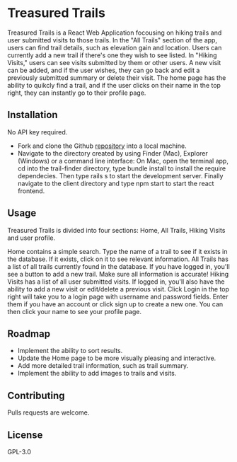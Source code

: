 # Treasured Trails

Treasured Trails is a React Web Application focousing on hiking trails and user submitted visits to those trails. In the "All Trails" section of the app, users can find trail details, such as elevation gain and location. Users can currently add a new trail if there's one they wish to see listed. In "Hiking Visits," users can see visits submitted by them or other users. A new visit can be added, and if the user wishes, they can go back and edit a previously submitted summary or delete their visit. The home page has the ability to quikcly find a trail, and if the user clicks on their name in the top right, they can instantly go to their profile page.

## Installation

No API key required. 

* Fork and clone the Github [repository](https://github.com/pnw-henry/trail-finder) into a local machine.
* Navigate to the directory created by using Finder (Mac), Explorer (Windows) or a command line interface:
	On Mac, open the terminal app, cd into the trail-finder directory, type bundle install to install the require dependecies. Then type rails s to start the development server. Finally navigate to the client directory and type npm start to start the react frontend. 
	

## Usage

Treasured Trails is divided into four sections: Home, All Trails, Hiking Visits and user profile.

Home contains a simple search. Type the name of a trail to see if it exists in the database. If it exists, click on it to see relevant information. All Trails has a list of all trails currently found in the database. If you have logged in, you'll see a button to add a new trail. Make sure all information is accurate! Hiking Visits has a list of all user submitted visits. If logged in, you'll also have the ability to add a new visit or edit/delete a previous visit. Click Login in the top right will take you to a login page with username and password fields. Enter them if you have an account or click sign up to create a new one. You can then click your name to see your profile page. 

## Roadmap

* Implement the ability to sort results.
* Update the Home page to be more visually pleasing and interactive.
* Add more detailed trail information, such as trail summary.
* Implement the ability to add images to trails and visits.

## Contributing

Pulls requests are welcome.

## License

GPL-3.0
